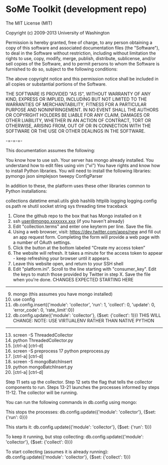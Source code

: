 SoMe Toolkit (development repo)
=========

The MIT License (MIT)

Copyright (c) 2009-2013 University of Washington

Permission is hereby granted, free of charge, to any person obtaining a copy of this software and associated documentation files (the "Software"), to deal in the Software without restriction, including without limitation the rights to use, copy, modify, merge, publish, distribute, sublicense, and/or sell copies of the Software, and to permit persons to whom the Software is furnished to do so, subject to the following conditions:

The above copyright notice and this permission notice shall be included in all copies or substantial portions of the Software.

THE SOFTWARE IS PROVIDED "AS IS", WITHOUT WARRANTY OF ANY KIND, EXPRESS OR IMPLIED, INCLUDING BUT NOT LIMITED TO THE WARRANTIES OF MERCHANTABILITY, FITNESS FOR A PARTICULAR PURPOSE AND NONINFRINGEMENT. IN NO EVENT SHALL THE AUTHORS OR COPYRIGHT HOLDERS BE LIABLE FOR ANY CLAIM, DAMAGES OR OTHER LIABILITY, WHETHER IN AN ACTION OF CONTRACT, TORT OR OTHERWISE, ARISING FROM, OUT OF OR IN CONNECTION WITH THE SOFTWARE OR THE USE OR OTHER DEALINGS IN THE SOFTWARE.

-=-=-=-

This documentation assumes the following:

You know how to use ssh. Your server has mongo already installed. You understand how to edit files using vim (“vi”) You have rights and know how to install Python libraries. You will need to install the following libraries: pymongo json simplejson tweepy ConfigParser

In addition to these, the platform uses these other libraries common to Python installations:

collections datetime email.utils glob hashlib httplib logging logging.config os.path re shutil socket string sys threading time traceback

1. Clone the github repo to the box that has Mongo installed on it
2. ssh user@mongo.xxxxxxx.xxx (if you haven't already)
3. Edit "collection.terms" and enter one keyterm per line.  Save the file.
4. Using a web browser, visit: https://dev.twitter.com/apps/new and fill out an app request form.  Completing the form will provide a web page with a number of OAuth settings.
5. Click the button at the bottom labeled “Create my access token”
6. The website will refresh.  It takes a minute for the access token to appear - keep refreshing your browser until it appears.
7. Leave this website open, and return to your SSH shell
8. Edit "platform.ini".  Scroll to the line starting with "consumer_key".  Edit the keys to match those provided by Twitter in step X. Save the file when you're done.
CHANGES EXPECTED STARTING HERE
-----

9. mongo (this assumes you have mongo installed)
10. use config
11. db.config.insert({'module': 'collector', 'run': 1, 'collect': 0, 'update': 0, 'error_code': 0, 'rate_limit':0})
12. db.config.update({'module': 'collector'}, {$set: {'collect': 1}})
THIS WILL CHANGE: NOTE: USE VIRTUALENV RATHER THAN NATIVE PYTHON
----

13. screen -S ThreadedCollector
14. python ThreadedCollector.py
15. [ctrl-a] [ctrl-d]
16. screen -S preprocess
17 python preprocess.py
18. [ctrl-a] [ctrl-d]
19. screen -S mongoBatchInsert
20. python mongoBatchInsert.py
21. [ctrl-a] [ctrl-d]

Step 11 sets up the collector. Step 12 sets the flag that tells the collector components to run. Steps 13-21 launches the processes informed by steps 11-12. The collector will be running. 

You can run the following commands in db.config using mongo:

This stops the processes: db.config.update({'module': 'collector'}, {$set: {'run': 0}})

This starts it: db.config.update({'module': 'collector'}, {$set: {'run': 1}})

To keep it running, but stop collecting: db.config.update({'module': 'collector'}, {$set: {'collect': 0}})

To start collecting (assumes it is already running): db.config.update({'module': 'collector'}, {$set: {'collect': 1}})
